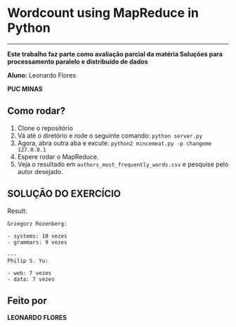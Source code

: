 # Wordcount using MapReduce in Python
------

**Este trabalho faz parte como avaliação parcial da matéria Soluções para processamento paralelo e distribuído de dados**

**Aluno:** Leonardo Flores

**PUC MINAS**

## Como rodar?

1. Clone o repositório
2. Vá até o diretório e rode o seguinte comando:
    `python server.py`
3. Agora, abra outra aba e excute:
    `python2 mincemeat.py -p changeme 127.0.0.1`
4. Espere rodar o MapReduce.
5. Veja o resultado em `authors_most_frequently_words.csv` e pesquise pelo autor desejado.


## SOLUÇÃO DO EXERCÍCIO

Result:
```
Grzegorz Rozenberg: 

- systems: 10 vezes
- grammars: 9 vezes

---
Philip S. Yu:

- web: 7 vezes
- data: 7 vezes
```

## Feito por

**LEONARDO FLORES**